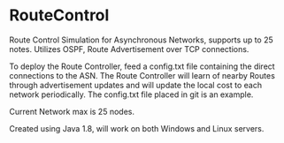 # RouteControl
Route Control Simulation for Asynchronous Networks, supports up to 25 notes. Utilizes OSPF, Route Advertisement over TCP connections.

To deploy the Route Controller, feed a config.txt file containing the direct connections to the ASN.
The Route Controller will learn of nearby Routes through advertisement updates and will update the local cost to each network periodically.
The config.txt file placed in git is an example.

Current Network max is 25 nodes.

Created using Java 1.8, will work on both Windows and Linux servers.
